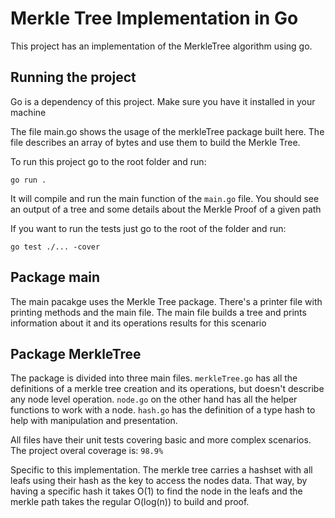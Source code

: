 # Merkle Tree Implementation in Go

This project has an implementation of the MerkleTree algorithm using go. 

## Running the project

Go is a dependency of this project. Make sure you have it installed in your machine

The file main.go shows the usage of the merkleTree package built here. The file describes an array of bytes and use them to build the Merkle Tree.

To run this project go to the root folder and run:
```
go run .
```
It will compile and run the main function of the `main.go` file. You should see an output of a tree and some details about the Merkle Proof of a given path

If you want to run the tests just go to the root of the folder and run:
```
go test ./... -cover
```

## Package main
The main pacakge uses the Merkle Tree package. There's a printer file with printing methods and the main file. The main file builds a tree and prints information about it and its operations results for this scenario

## Package MerkleTree
The package is divided into three main files. `merkleTree.go` has all the definitions of a merkle tree creation and its operations, but doesn't describe any node level operation. `node.go` on the other hand has all the helper functions to work with a node. `hash.go` has the definition of a type hash to help with manipulation and presentation. 

All files have their unit tests covering basic and more complex scenarios. The project overal coverage is: `98.9%`

Specific to this implementation. The merkle tree carries a hashset with all leafs using their hash as the key to access the nodes data. That way, by having a specific hash it takes O(1) to find the node in the leafs and the merkle path takes the regular O(log(n)) to build and proof.

